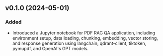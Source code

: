 ## v0.1.0 (2024-05-01)

### Added

- Introduced a Jupyter notebook for PDF RAG QA application, including environment setup, data loading, chunking, embedding, vector storing, and response generation using langchain, qdrant-client, tiktoken, pymupdf, and OpenAI's GPT models.
